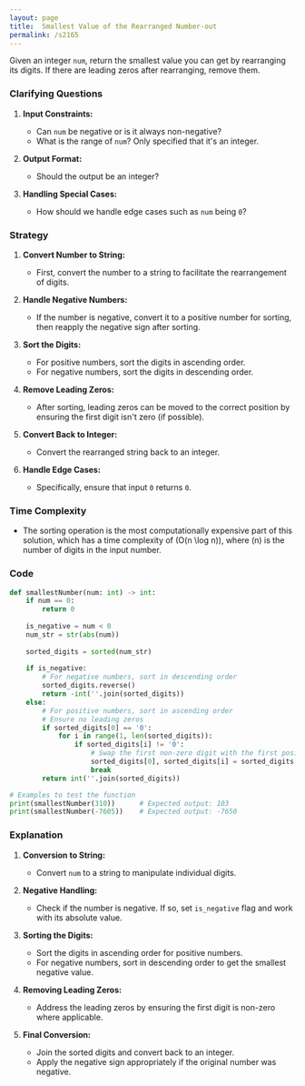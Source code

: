 ```yaml
---
layout: page
title:  Smallest Value of the Rearranged Number-out
permalink: /s2165
---
```


Given an integer `num`, return the smallest value you can get by rearranging its digits. If there are leading zeros after rearranging, remove them.

### Clarifying Questions

1. **Input Constraints:**
   - Can `num` be negative or is it always non-negative?
   - What is the range of `num`? Only specified that it's an integer.
   
2. **Output Format:**
   - Should the output be an integer?

3. **Handling Special Cases:**
   - How should we handle edge cases such as `num` being `0`?

### Strategy

1. **Convert Number to String:**
   - First, convert the number to a string to facilitate the rearrangement of digits.

2. **Handle Negative Numbers:**
   - If the number is negative, convert it to a positive number for sorting, then reapply the negative sign after sorting.

3. **Sort the Digits:**
   - For positive numbers, sort the digits in ascending order.
   - For negative numbers, sort the digits in descending order.

4. **Remove Leading Zeros:**
   - After sorting, leading zeros can be moved to the correct position by ensuring the first digit isn't zero (if possible).

5. **Convert Back to Integer:**
   - Convert the rearranged string back to an integer.

6. **Handle Edge Cases:**
   - Specifically, ensure that input `0` returns `0`.

### Time Complexity

- The sorting operation is the most computationally expensive part of this solution, which has a time complexity of \(O(n \log n)\), where \(n\) is the number of digits in the input number.

### Code

```python
def smallestNumber(num: int) -> int:
    if num == 0:
        return 0
    
    is_negative = num < 0
    num_str = str(abs(num))
    
    sorted_digits = sorted(num_str)
    
    if is_negative:
        # For negative numbers, sort in descending order
        sorted_digits.reverse()
        return -int(''.join(sorted_digits))
    else:
        # For positive numbers, sort in ascending order
        # Ensure no leading zeros
        if sorted_digits[0] == '0':
            for i in range(1, len(sorted_digits)):
                if sorted_digits[i] != '0':
                    # Swap the first non-zero digit with the first position
                    sorted_digits[0], sorted_digits[i] = sorted_digits[i], '0'
                    break
        return int(''.join(sorted_digits))

# Examples to test the function
print(smallestNumber(310))      # Expected output: 103
print(smallestNumber(-7605))    # Expected output: -7650
```

### Explanation

1. **Conversion to String:**
   - Convert `num` to a string to manipulate individual digits.

2. **Negative Handling:**
   - Check if the number is negative. If so, set `is_negative` flag and work with its absolute value.

3. **Sorting the Digits:**
   - Sort the digits in ascending order for positive numbers.
   - For negative numbers, sort in descending order to get the smallest negative value.

4. **Removing Leading Zeros:**
   - Address the leading zeros by ensuring the first digit is non-zero where applicable.

5. **Final Conversion:**
   - Join the sorted digits and convert back to an integer.
   - Apply the negative sign appropriately if the original number was negative.
